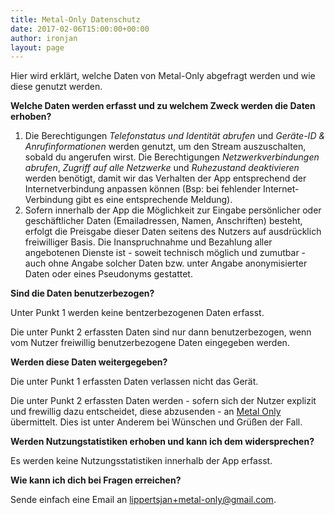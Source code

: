```yaml
---
title: Metal-Only Datenschutz
date: 2017-02-06T15:00:00+00:00
author: ironjan
layout: page
---
```

Hier wird erklärt, welche Daten von Metal-Only abgefragt werden und wie diese genutzt werden.

**Welche Daten werden erfasst und zu welchem Zweck werden die Daten erhoben?**

1. Die Berechtigungen *Telefonstatus und Identität abrufen* und *Geräte-ID & Anrufinformationen* 
   werden genutzt, um den Stream auszuschalten, sobald du angerufen wirst. Die Berechtigungen 
   *Netzwerkverbindungen abrufen*, *Zugriff auf alle Netzwerke* und *Ruhezustand deaktivieren* 
   werden benötigt, damit wir das Verhalten der App entsprechend der Internetverbindung anpassen 
   können (Bsp: bei fehlender Internet-Verbindung gibt es eine entsprechende Meldung).
2. Sofern innerhalb der App die Möglichkeit zur Eingabe persönlicher oder geschäftlicher Daten 
   (Emailadressen, Namen, Anschriften) besteht, erfolgt die Preisgabe dieser Daten seitens des 
   Nutzers auf ausdrücklich freiwilliger Basis. Die Inanspruchnahme und Bezahlung aller angebotenen 
   Dienste ist - soweit technisch möglich und zumutbar - auch ohne Angabe solcher Daten bzw. unter 
   Angabe anonymisierter Daten oder eines Pseudonyms gestattet. 

**Sind die Daten benutzerbezogen?**

Unter Punkt 1 werden keine bentzerbezogenen Daten erfasst.

Die unter Punkt 2 erfassten Daten sind nur dann benutzerbezogen, wenn vom Nutzer freiwillig 
benutzerbezogene Daten eingegeben werden.

**Werden diese Daten weitergegeben?**

Die unter Punkt 1 erfassten Daten verlassen nicht das Gerät. 

Die unter Punkt 2 erfassten Daten werden - sofern sich der Nutzer explizit und frewillig dazu 
entscheidet, diese abzusenden - an [Metal Only](https://www.metal-only.de/) übermittelt. Dies ist 
unter Anderem bei Wünschen und Grüßen der Fall.

**Werden Nutzungstatistiken erhoben und kann ich dem widersprechen?**

Es werden keine Nutzungsstatistiken innerhalb der App erfasst.

**Wie kann ich dich bei Fragen erreichen?**

Sende einfach eine Email an [lippertsjan+metal-only@gmail.com](mailto:lippertsjan+metal-only@gmail.com "Email senden").